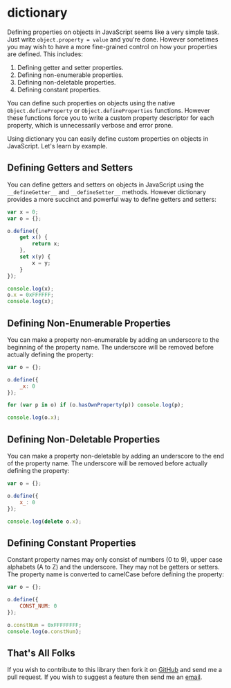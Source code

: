 # dictionary #

Defining properties on objects in JavaScript seems like a very simple task. Just write `object.property = value` and you're done. However sometimes you may wish to have a more fine-grained control on how your properties are defined. This includes:

1. Defining getter and setter properties.
2. Defining non-enumerable properties.
3. Defining non-deletable properties.
4. Defining constant properties.

You can define such properties on objects using the native `Object.defineProperty` or `Object.defineProperties` functions. However these functions force you to write a custom property descriptor for each property, which is unnecessarily verbose and error prone.

Using dictionary you can easily define custom properties on objects in JavaScript. Let's learn by example.

## Defining Getters and Setters ##

You can define getters and setters on objects in JavaScript using the `__defineGetter__` and `__defineSetter__` methods. However dictionary provides a more succinct and powerful way to define getters and setters:

```javascript
var x = 0;
var o = {};

o.define({
    get x() {
        return x;
    },
    set x(y) {
        x = y;
    }
});

console.log(x);
o.x = 0xFFFFFF;
console.log(x);
```

## Defining Non-Enumerable Properties ##

You can make a property non-enumerable by adding an underscore to the beginning of the property name. The underscore will be removed before actually defining the property:

```javascript
var o = {};

o.define({
    _x: 0
});

for (var p in o) if (o.hasOwnProperty(p)) console.log(p);

console.log(o.x);
```

## Defining Non-Deletable Properties ##

You can make a property non-deletable by adding an underscore to the end of the property name. The underscore will be removed before actually defining the property:

```javascript
var o = {};

o.define({
    x_: 0
});

console.log(delete o.x);
```

## Defining Constant Properties ##

Constant property names may only consist of numbers (0 to 9), upper case alphabets (A to Z) and the underscore. They may not be getters or setters. The property name is converted to camelCase before defining the property:

```javascript
var o = {};

o.define({
    CONST_NUM: 0
});

o.constNum = 0xFFFFFFFF;
console.log(o.constNum);
```

## That's All Folks ##

If you wish to contribute to this library then fork it on [GitHub](https://github.com/aaditmshah/dictionary) and send me a pull request. If you wish to suggest a feature then send me an [email](mailto:aaditmshah@myopera.com).
